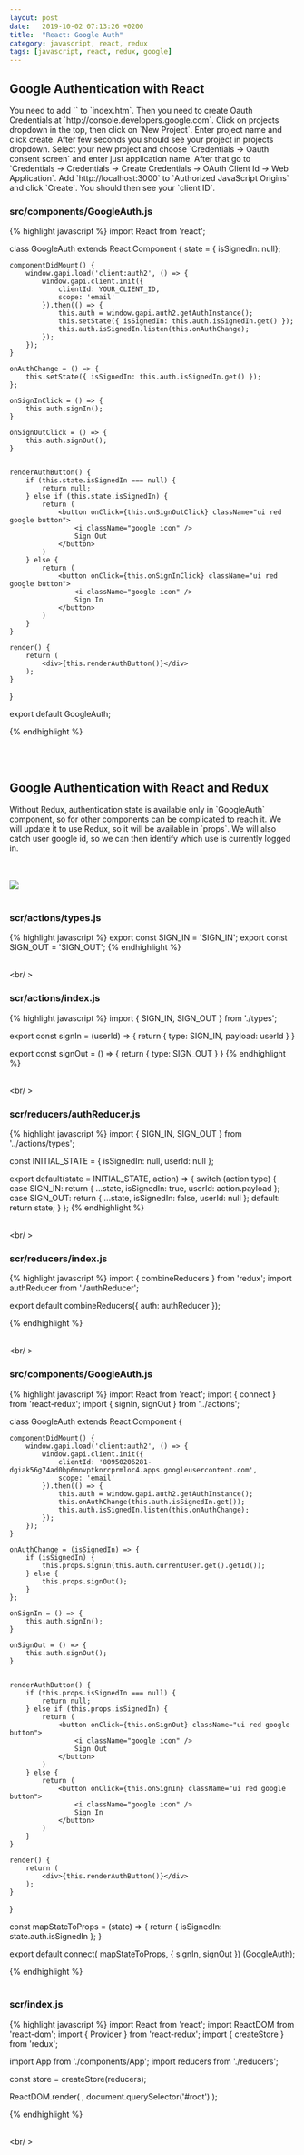 ```yaml
---
layout: post
date:   2019-10-02 07:13:26 +0200
title:  "React: Google Auth"
category: javascript, react, redux
tags: [javascript, react, redux, google]
---
```


<h2>Google Authentication with React</h2>
You need to add `<script src="https://apis.google.com/js/api.js"></script>` to `index.htm`.
Then you need to create Oauth Credentials at `http://console.developers.google.com`. Click on projects dropdown in the top, then click on `New Project`.
Enter project name and click create. After few seconds you should see your project in projects dropdown. Select your new project and choose `Credentials -> Oauth consent screen` and enter just application name.
After that go to `Credentials -> Credentials -> Create Credentials -> OAuth Client Id -> Web Application`. Add `http://localhost:3000` to `Authorized JavaScript Origins` and click `Create`. You should then see your `client ID`.

<h3>src/components/GoogleAuth.js</h3>
{% highlight javascript %}
import React from 'react';

class GoogleAuth extends React.Component {
    state = { isSignedIn: null};

    componentDidMount() {
        window.gapi.load('client:auth2', () => {
            window.gapi.client.init({
                clientId: YOUR_CLIENT_ID,
                scope: 'email'
            }).then(() => {
                this.auth = window.gapi.auth2.getAuthInstance();
                this.setState({ isSignedIn: this.auth.isSignedIn.get() });
                this.auth.isSignedIn.listen(this.onAuthChange);
            });
        });
    }

    onAuthChange = () => {
        this.setState({ isSignedIn: this.auth.isSignedIn.get() });
    };

    onSignInClick = () => {
        this.auth.signIn();
    }

    onSignOutClick = () => {
        this.auth.signOut();
    }


    renderAuthButton() {
        if (this.state.isSignedIn === null) {
            return null;
        } else if (this.state.isSignedIn) {
            return (
                <button onClick={this.onSignOutClick} className="ui red google button">
                    <i className="google icon" />
                    Sign Out
                </button>
            )
        } else {
            return (
                <button onClick={this.onSignInClick} className="ui red google button">
                    <i className="google icon" />
                    Sign In
                </button>
            )
        }
    }

    render() {
        return (
            <div>{this.renderAuthButton()}</div>
        );
    }
}

export default GoogleAuth;

{% endhighlight %}


<br /><br />

<h2>Google Authentication with React and Redux</h2>
Without Redux, authentication state is available only in `GoogleAuth` component, so for other components can be complicated to reach it. We will update it to use Redux, so it will be available in `props`. We will also catch user google id, so we can then identify which use is currently logged in.

<br /><br />
![](http://michalmachovic.github.io/assets/2019-10-02-react-google-auth.png)
<br /><br />

<h3>scr/actions/types.js</h3>
{% highlight javascript %}
export const SIGN_IN = 'SIGN_IN';
export const SIGN_OUT = 'SIGN_OUT';
{% endhighlight %}

<br /><br/ >


<h3>scr/actions/index.js</h3>
{% highlight javascript %}
import { SIGN_IN, SIGN_OUT } from './types';

export const signIn = (userId) => {
    return {
        type: SIGN_IN,
        payload: userId
    }
}

export const signOut = () => {
    return {
        type: SIGN_OUT
    }
}
{% endhighlight %}

<br /><br/ >




<h3>scr/reducers/authReducer.js</h3>
{% highlight javascript %}
import { SIGN_IN, SIGN_OUT } from '../actions/types';

const INITIAL_STATE = {
    isSignedIn: null,
    userId: null
};

export default(state = INITIAL_STATE, action) => {
    switch (action.type) {
        case SIGN_IN:
            return { ...state, isSignedIn: true, userId: action.payload };
        case SIGN_OUT:
            return { ...state, isSignedIn: false, userId: null };
        default:
            return state;
    }
};
{% endhighlight %}

<br /><br/ >



<h3>scr/reducers/index.js</h3>
{% highlight javascript %}
import { combineReducers } from 'redux';
import authReducer from './authReducer';

export default combineReducers({
    auth: authReducer
});

{% endhighlight %}

<br /><br/ >



<h3>src/components/GoogleAuth.js</h3>
{% highlight javascript %}
import React from 'react';
import { connect } from 'react-redux';
import { signIn, signOut } from '../actions';

class GoogleAuth extends React.Component {

    componentDidMount() {
        window.gapi.load('client:auth2', () => {
            window.gapi.client.init({
                clientId: '80950206281-dgiak56g74ad0bp6mnvptknrcprmloc4.apps.googleusercontent.com',
                scope: 'email'
            }).then(() => {
                this.auth = window.gapi.auth2.getAuthInstance();
                this.onAuthChange(this.auth.isSignedIn.get());
                this.auth.isSignedIn.listen(this.onAuthChange);
            });
        });
    }

    onAuthChange = (isSignedIn) => {
        if (isSignedIn) {
            this.props.signIn(this.auth.currentUser.get().getId());
        } else {
            this.props.signOut();
        }
    };

    onSignIn = () => {
        this.auth.signIn();
    }

    onSignOut = () => {
        this.auth.signOut();
    }


    renderAuthButton() {
        if (this.props.isSignedIn === null) {
            return null;
        } else if (this.props.isSignedIn) {
            return (
                <button onClick={this.onSignOut} className="ui red google button">
                    <i className="google icon" />
                    Sign Out
                </button>
            )
        } else {
            return (
                <button onClick={this.onSignIn} className="ui red google button">
                    <i className="google icon" />
                    Sign In
                </button>
            )
        }
    }

    render() {
        return (
            <div>{this.renderAuthButton()}</div>
        );
    }
}

const mapStateToProps = (state) => {
    return {
        isSignedIn: state.auth.isSignedIn
    };
}

export default connect(
    mapStateToProps,
    { signIn, signOut })
(GoogleAuth);


{% endhighlight %}
<br /><br />



<h3>scr/index.js</h3>
{% highlight javascript %}
import React from 'react';
import ReactDOM from 'react-dom';
import { Provider } from 'react-redux';
import { createStore } from 'redux';

import App from './components/App';
import reducers from './reducers';

const store = createStore(reducers);

ReactDOM.render(
    <Provider store={store}>
  	 <App />
    </Provider>,
  document.querySelector('#root')
);

{% endhighlight %}

<br /><br/ >
